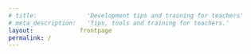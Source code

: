 ```yaml
---
# title:              'Development tips and training for teachers'
# meta_description:   'Tips, tools and training for teachers.'
layout:             frontpage
permalink: /
---
```

